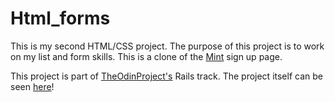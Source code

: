 # Html_forms
This is my second HTML/CSS project. The purpose of this project is to work on
my list and form skills. This is a clone of the [Mint](https://mint.intuit.com/login.event?task=S&utm_medium=direct&test=&cta=nav_sign_up_dropdown) sign up page.

This project is part of [TheOdinProject's](http://www.theodinproject.com) Rails track.
The project itself can be seen [here](https://www.theodinproject.com/courses/html5-and-css3/lessons/html-forms)!
